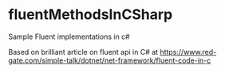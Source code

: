 # fluentMethodsInCSharp
Sample Fluent implementations in c#

Based on brilliant article on fluent api in C# at https://www.red-gate.com/simple-talk/dotnet/net-framework/fluent-code-in-c
